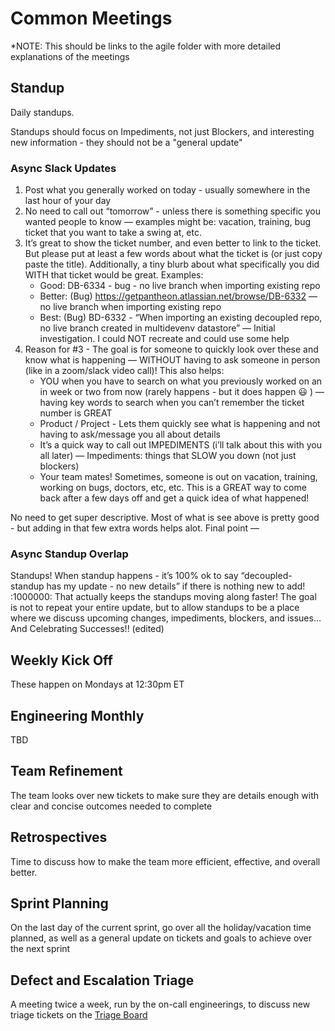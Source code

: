 # Common Meetings

*NOTE: This should be links to the agile folder with more detailed explanations of the meetings

## Standup

Daily standups.  

Standups should focus on Impediments, not just Blockers, and interesting new information - they should not be a "general update"

### Async Slack Updates

1. Post what you generally worked on today - usually somewhere in the last hour of your day
1. No need to call out “tomorrow” - unless there is something specific you wanted people to know — examples might be: vacation, training, bug ticket that you want to take a swing at, etc.
1. It’s great to show the ticket number, and even better to link to the ticket.  But please put at least a few words about what the ticket is (or just copy paste the title).  Additionally, a tiny blurb about what specifically you did WITH that ticket would be great.  Examples:
    - Good: DB-6334 - bug - no live branch when importing existing repo
    - Better: (Bug) https://getpantheon.atlassian.net/browse/DB-6332 — no live branch when importing existing repo
    - Best: (Bug) BD-6332 - “When importing an existing decoupled repo, no live branch created in multidevenv datastore” — Initial investigation.  I could NOT recreate and could use some help
1. Reason for #3 - The goal is for someone to quickly look over these and know what is happening — WITHOUT having to ask someone in person (like in a zoom/slack video call)!  This also helps:
    - YOU when you have to search on what you previously worked on an in week or two from now (rarely happens - but it does happen :smiley: ) — having key words to search when you can’t remember the ticket number is GREAT
    - Product / Project - Lets them quickly see what is happening and not having to ask/message you all about details
    - It’s a quick way to call out IMPEDIMENTS (i’ll talk about this with you all later) — Impediments: things that SLOW you down (not just blockers)
    - Your team mates!  Sometimes, someone is out on vacation, training, working on bugs, doctors, etc, etc.  This is a GREAT way to come back after a few days off and get a quick idea of what happened!

No need to get super descriptive.  Most of what is see above is pretty good - but adding in that few extra words helps alot.
Final point —

### Async Standup Overlap

Standups!  When standup happens - it’s 100% ok to say “decoupled-standup has my update - no new details” if there is nothing new to add!  :1000000:  That actually keeps the standups moving along faster!  The goal is not to repeat your entire update, but to allow standups to be a place where we discuss upcoming changes, impediments, blockers, and issues… And Celebrating Successes!! (edited) 

## Weekly Kick Off

These happen on Mondays at 12:30pm ET

## Engineering Monthly

TBD

## Team Refinement

The team looks over new tickets to make sure they are details enough with clear and concise outcomes needed to complete

## Retrospectives

Time to discuss how to make the team more efficient, effective, and overall better.

## Sprint Planning

On the last day of the current sprint, go over all the holiday/vacation time planned, as well as a general update on tickets and goals to achieve over the next sprint

## Defect and Escalation Triage

A meeting twice a week, run by the on-call engineerings, to discuss new triage tickets on the [Triage Board](#)
